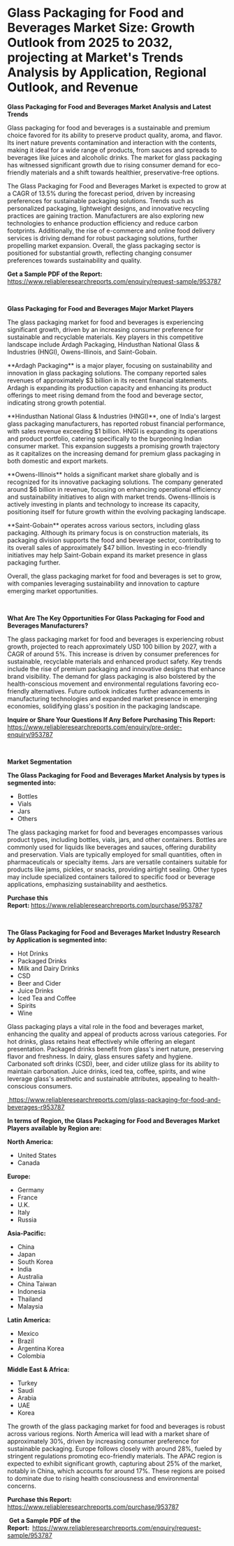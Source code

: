 <p><h1>Glass Packaging for Food and Beverages Market Size: Growth Outlook from 2025 to 2032, projecting at Market's Trends Analysis by Application, Regional Outlook, and Revenue</h1></p><p><strong>Glass Packaging for Food and Beverages Market Analysis and Latest Trends</strong></p>
<p><p>Glass packaging for food and beverages is a sustainable and premium choice favored for its ability to preserve product quality, aroma, and flavor. Its inert nature prevents contamination and interaction with the contents, making it ideal for a wide range of products, from sauces and spreads to beverages like juices and alcoholic drinks. The market for glass packaging has witnessed significant growth due to rising consumer demand for eco-friendly materials and a shift towards healthier, preservative-free options.</p><p>The Glass Packaging for Food and Beverages Market is expected to grow at a CAGR of 13.5% during the forecast period, driven by increasing preferences for sustainable packaging solutions. Trends such as personalized packaging, lightweight designs, and innovative recycling practices are gaining traction. Manufacturers are also exploring new technologies to enhance production efficiency and reduce carbon footprints. Additionally, the rise of e-commerce and online food delivery services is driving demand for robust packaging solutions, further propelling market expansion. Overall, the glass packaging sector is positioned for substantial growth, reflecting changing consumer preferences towards sustainability and quality.</p></p>
<p><strong>Get a Sample PDF of the Report:&nbsp;</strong> <a href="https://www.reliableresearchreports.com/enquiry/request-sample/953787?utm_campaign=2224&utm_medium=2&utm_source=Github&utm_content=ia&utm_term=18042025&utm_id=glass-packaging-for-food-and-beverages">https://www.reliableresearchreports.com/enquiry/request-sample/953787</a></p>
<p>&nbsp;</p>
<p><strong>Glass Packaging for Food and Beverages Major Market Players</strong></p>
<p><p>The glass packaging market for food and beverages is experiencing significant growth, driven by an increasing consumer preference for sustainable and recyclable materials. Key players in this competitive landscape include Ardagh Packaging, Hindusthan National Glass & Industries (HNGI), Owens-Illinois, and Saint-Gobain.</p><p>**Ardagh Packaging** is a major player, focusing on sustainability and innovation in glass packaging solutions. The company reported sales revenues of approximately $3 billion in its recent financial statements. Ardagh is expanding its production capacity and enhancing its product offerings to meet rising demand from the food and beverage sector, indicating strong growth potential.</p><p>**Hindusthan National Glass & Industries (HNGI)**, one of India's largest glass packaging manufacturers, has reported robust financial performance, with sales revenue exceeding $1 billion. HNGI is expanding its operations and product portfolio, catering specifically to the burgeoning Indian consumer market. This expansion suggests a promising growth trajectory as it capitalizes on the increasing demand for premium glass packaging in both domestic and export markets.</p><p>**Owens-Illinois** holds a significant market share globally and is recognized for its innovative packaging solutions. The company generated around $6 billion in revenue, focusing on enhancing operational efficiency and sustainability initiatives to align with market trends. Owens-Illinois is actively investing in plants and technology to increase its capacity, positioning itself for future growth within the evolving packaging landscape.</p><p>**Saint-Gobain** operates across various sectors, including glass packaging. Although its primary focus is on construction materials, its packaging division supports the food and beverage sector, contributing to its overall sales of approximately $47 billion. Investing in eco-friendly initiatives may help Saint-Gobain expand its market presence in glass packaging further.</p><p>Overall, the glass packaging market for food and beverages is set to grow, with companies leveraging sustainability and innovation to capture emerging market opportunities.</p></p>
<p>&nbsp;</p>
<p><strong>What Are The Key Opportunities For Glass Packaging for Food and Beverages Manufacturers?</strong></p>
<p><p>The glass packaging market for food and beverages is experiencing robust growth, projected to reach approximately USD 100 billion by 2027, with a CAGR of around 5%. This increase is driven by consumer preferences for sustainable, recyclable materials and enhanced product safety. Key trends include the rise of premium packaging and innovative designs that enhance brand visibility. The demand for glass packaging is also bolstered by the health-conscious movement and environmental regulations favoring eco-friendly alternatives. Future outlook indicates further advancements in manufacturing technologies and expanded market presence in emerging economies, solidifying glass's position in the packaging landscape.</p></p>
<p><strong>Inquire or Share Your Questions If Any Before Purchasing This Report:</strong> <a href="https://www.reliableresearchreports.com/enquiry/pre-order-enquiry/953787?utm_campaign=2224&utm_medium=2&utm_source=Github&utm_content=ia&utm_term=18042025&utm_id=glass-packaging-for-food-and-beverages">https://www.reliableresearchreports.com/enquiry/pre-order-enquiry/953787</a></p>
<p>&nbsp;</p>
<p><strong>Market Segmentation</strong></p>
<p><strong>The Glass Packaging for Food and Beverages Market Analysis by types is segmented into:</strong></p>
<p><ul><li>Bottles</li><li>Vials</li><li>Jars</li><li>Others</li></ul></p>
<p><p>The glass packaging market for food and beverages encompasses various product types, including bottles, vials, jars, and other containers. Bottles are commonly used for liquids like beverages and sauces, offering durability and preservation. Vials are typically employed for small quantities, often in pharmaceuticals or specialty items. Jars are versatile containers suitable for products like jams, pickles, or snacks, providing airtight sealing. Other types may include specialized containers tailored to specific food or beverage applications, emphasizing sustainability and aesthetics.</p></p>
<p><strong>Purchase this Report:&nbsp;</strong><a href="https://www.reliableresearchreports.com/purchase/953787?utm_campaign=2224&utm_medium=2&utm_source=Github&utm_content=ia&utm_term=18042025&utm_id=glass-packaging-for-food-and-beverages">https://www.reliableresearchreports.com/purchase/953787</a></p>
<p>&nbsp;</p>
<p><strong>The Glass Packaging for Food and Beverages Market Industry Research by Application is segmented into:</strong></p>
<p><ul><li>Hot Drinks</li><li>Packaged Drinks</li><li>Milk and Dairy Drinks</li><li>CSD</li><li>Beer and Cider</li><li>Juice Drinks</li><li>Iced Tea and Coffee</li><li>Spirits</li><li>Wine</li></ul></p>
<p><p>Glass packaging plays a vital role in the food and beverages market, enhancing the quality and appeal of products across various categories. For hot drinks, glass retains heat effectively while offering an elegant presentation. Packaged drinks benefit from glass's inert nature, preserving flavor and freshness. In dairy, glass ensures safety and hygiene. Carbonated soft drinks (CSD), beer, and cider utilize glass for its ability to maintain carbonation. Juice drinks, iced tea, coffee, spirits, and wine leverage glass's aesthetic and sustainable attributes, appealing to health-conscious consumers.</p></p>
<p><a href="https://www.reliableresearchreports.com/glass-packaging-for-food-and-beverages-r953787?utm_campaign=2224&utm_medium=2&utm_source=Github&utm_content=ia&utm_term=18042025&utm_id=glass-packaging-for-food-and-beverages">&nbsp;https://www.reliableresearchreports.com/glass-packaging-for-food-and-beverages-r953787</a></p>
<p><strong>In terms of Region, the Glass Packaging for Food and Beverages Market Players available by Region are:</strong></p>
<p>
    <p> <strong> North America: </strong>
        <ul>
            <li>United States</li>
            <li>Canada</li>
        </ul>
        </p> 
    <p> <strong> Europe: </strong>
        <ul>
            <li>Germany</li>
            <li>France</li>
            <li>U.K.</li>
            <li>Italy</li>
            <li>Russia</li>
        </ul>
        </p> 
    <p> <strong> Asia-Pacific: </strong>
        <ul>
            <li>China</li>
            <li>Japan</li>
            <li>South Korea</li>
            <li>India</li>
            <li>Australia</li>
            <li>China Taiwan</li>
            <li>Indonesia</li>
            <li>Thailand</li>
            <li>Malaysia</li>
        </ul>
        </p> 
    <p> <strong> Latin America: </strong>
        <ul>
            <li>Mexico</li>
            <li>Brazil</li>
            <li>Argentina Korea</li>
            <li>Colombia</li>
        </ul>
        </p> 
    <p> <strong> Middle East & Africa: </strong>
        <ul>
            <li>Turkey</li>
            <li>Saudi</li>
            <li>Arabia</li>
            <li>UAE</li>
            <li>Korea</li>
        </ul>
    </p>
    </p>
<p><p>The growth of the glass packaging market for food and beverages is robust across various regions. North America will lead with a market share of approximately 30%, driven by increasing consumer preference for sustainable packaging. Europe follows closely with around 28%, fueled by stringent regulations promoting eco-friendly materials. The APAC region is expected to exhibit significant growth, capturing about 25% of the market, notably in China, which accounts for around 17%. These regions are poised to dominate due to rising health consciousness and environmental concerns.</p></p>
<p><strong>Purchase this Report: </strong><a href="https://www.reliableresearchreports.com/purchase/953787?utm_campaign=2224&utm_medium=2&utm_source=Github&utm_content=ia&utm_term=18042025&utm_id=glass-packaging-for-food-and-beverages">https://www.reliableresearchreports.com/purchase/953787</a></p>
<p>&nbsp;<strong>Get a Sample PDF of the Report:&nbsp;&nbsp;</strong><a href="https://www.reliableresearchreports.com/enquiry/request-sample/953787?utm_campaign=2224&utm_medium=2&utm_source=Github&utm_content=ia&utm_term=18042025&utm_id=glass-packaging-for-food-and-beverages">https://www.reliableresearchreports.com/enquiry/request-sample/953787</a></p>
<p><strong></strong></p>
<p><p></p><p></p><p></p></p>